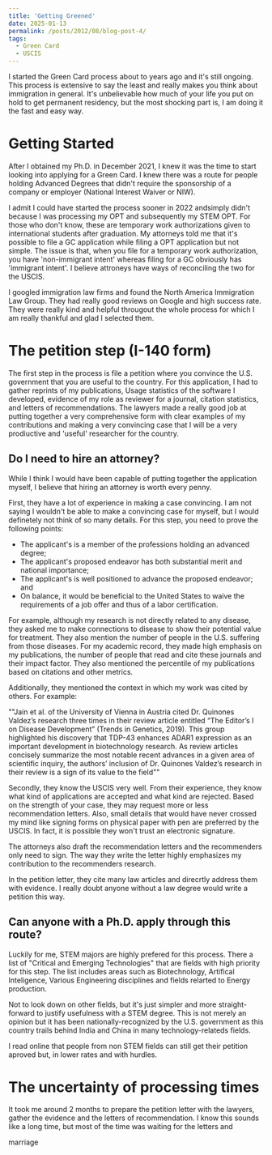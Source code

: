 ```yaml
---
title: 'Getting Greened'
date: 2025-01-13
permalink: /posts/2012/08/blog-post-4/
tags:
  - Green Card
  - USCIS
---
```


I started the Green Card process about to years ago and it's still ongoing. 
This process is extensive to say the least and really makes you think about immigration in general. It's unbelievable how much of your life you put on hold to get permanent residency, but the most shocking part is, I am doing it the fast and easy way. 

# Getting Started

After I obtained my Ph.D. in December 2021, I knew it was the time to start looking into applying for a Green Card. I knew there was a route for people holding Advanced Degrees that didn't require the sponsorship of a company or employer (National Interest Waiver or NIW). 

I admit I could have started the process sooner in 2022 andsimply didn't because I was processing my OPT and subsequently my STEM OPT. For those who don't know, these are temporary work authorizations given to international students after graduation. My attorneys told me that it's possible to file a GC application while filing a OPT application but not simple. The issue is that, when you file for a temporary work authorization, you have 'non-immigrant intent' whereas filing for a GC obviously has 'immigrant intent'. I believe attroneys have ways of reconciling the two for the USCIS.

I googled immigration law firms and found the North America Immigration Law Group. They had really good reviews on Google and high success rate. They were really kind and helpful througout the whole process for which I am really thankful and glad I selected them. 

# The petition step (I-140 form)

The first step in the process is file a petition where you convince the U.S. government that you are useful to the country. For this application, I had to gather reprints of my publications, Usage statistics of the software I developed, evidence of my role as reviewer for a journal, citation statistics, and letters of recommendations. The lawyers made a really good job at putting together a very comprehensive form with clear examples of my contributions and making a very convincing case that I will be a very prodiuctive and 'useful' researcher for the country. 

## Do I need to hire an attorney? 

While I think I would have been capable of putting together the application myself, I believe that hiring an attorney is worth every penny. 

First, they have a lot of experience in making a case convincing. I am not saying I wouldn't be able to make a convincing case for myself, but I would definetely not think of so many details. For this step, you need to prove the following points:

 - The applicant's is a member of the professions holding an advanced degree;
 - The applicant's proposed endeavor has both substantial merit and national importance;
 - The applicant's is well positioned to advance the proposed endeavor; and
 - On balance, it would be beneficial to the United States to waive the requirements of a job offer and thus of a labor certification.

For example, although my research is not directly related to any disease, they asked me to make connections to disease to show their potential value for treatment. They also mention the number of people in the U.S. suffering from those diseases. For my academic record, they made high emphasis on my publications, the number of people that read and cite these journals and their impact factor. They also mentioned the percentile of my publications based on citations and other metrics.

Additionally, they mentioned the context in which my work was cited by others. For example:

""Jain et al. of the University of Vienna in Austria cited Dr. Quinones Valdez’s research three times in their review article entitled “The Editor’s I on Disease Development” (Trends in Genetics, 2019). This group highlighted his discovery that TDP-43 enhances ADAR1 expression as an important development in biotechnology research. As review articles concisely summarize the most notable recent advances in a given area of scientific inquiry, the authors’ inclusion of Dr. Quinones Valdez’s research in their review is a sign of its value to the field""

Secondly, they know the USCIS very well. From their experience, they know what kind of applications are accepted and what kind are rejected. Based on the strength of your case, they may request more or less recommendation letters. Also, small details that would have never crossed my mind like signing forms on physical paper with pen are preferred by the USCIS. In fact, it is possible they won't trust an electronic signature. 

The attorneys also draft the recommendation letters and the recommenders only need to sign. The way they write the letter highly emphasizes my contribution to the recommenders research.

In the petition letter, they cite many law articles and direcrtly address them with evidence. I really doubt anyone without a law degree would write a petition this way. 

## Can anyone with a Ph.D. apply through this route?

Luckily for me, STEM majors are highly prefered for this process. There a list of "Critical and Emerging Technologies" that are fields with high priority for this step. The list includes areas such as Biotechnology, Artifical Inteligence, Various Engineering disciplines and fields relarted to Energy production.    

Not to look down on other fields, but it's just simpler and more straight-forward to justify usefulness with a STEM degree. This is not merely an opinion but it has been nationally-recognized by the U.S. government as this country trails behind India and China in many technology-relateds fields. 

I read online that people from non STEM fields can still get their petition aproved but, in lower rates and with hurdles.

# The uncertainty of processing times

It took me around 2 months to prepare the petition letter with the lawyers, gather the evidence and the letters of recommendation. I know this sounds like a long time, but most of the time was waiting for the letters and 

marriage